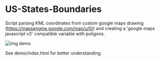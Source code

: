 US-States-Boundaries
====================

Script parsing KML coordinates from custom google maps drawing (https://mapsengine.google.com/map/u/0/) and creating a 'google maps javascript v3' compatible variable with poligons.

![img demo](http://cl.ly/image/2u2N38361i2p/Screen%20Shot%202014-04-10%20at%201.08.32%20PM.png)

See demo/index.html for better understanding.

